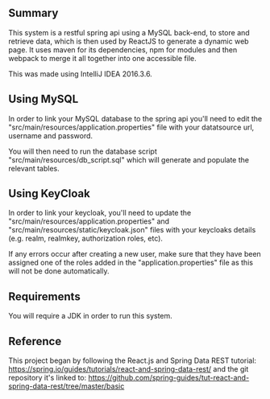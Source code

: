 ## Summary
This system is a restful spring api using a MySQL back-end, to store and retrieve data, which is then used by ReactJS to generate a dynamic web page. It uses maven for its dependencies, npm for modules and then webpack to merge it all together into one accessible file. 

This was made using IntelliJ IDEA 2016.3.6. 
## Using MySQL
In order to link your MySQL database to the spring api you'll need to edit the "src/main/resources/application.properties" file with your datatsource url, username and password. 

You will then need to run the database script "src/main/resources/db_script.sql" which will generate and populate the relevant tables.
## Using KeyCloak
In order to link your keycloak, you'll need to update the "src/main/resources/application.properties" and "src/main/resources/static/keycloak.json" files with your keycloaks details (e.g. realm, realmkey, authorization roles, etc). 

If any errors occur after creating a new user, make sure that they have been assigned one of the roles added in the "application.properties" file as this will not be done automatically.
## Requirements
You will require a JDK in order to run this system.
## Reference
This project began by following the React.js and Spring Data REST tutorial: https://spring.io/guides/tutorials/react-and-spring-data-rest/ and the git repository it's linked to: https://github.com/spring-guides/tut-react-and-spring-data-rest/tree/master/basic
